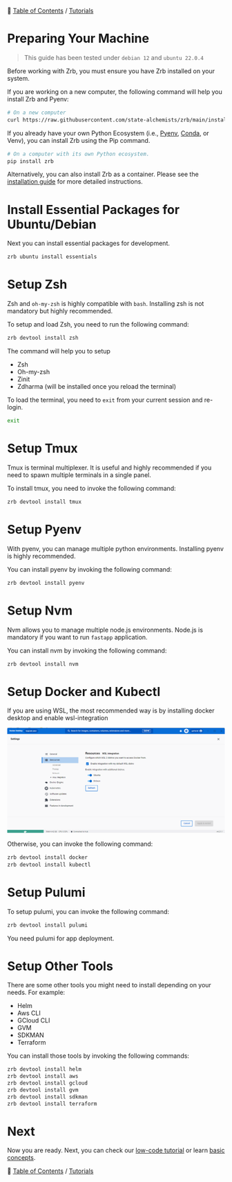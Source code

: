 🔖 [Table of Contents](../README.md) / [Tutorials](README.md)

# Preparing Your Machine

> This guide has been tested under `debian 12` and `ubuntu 22.0.4`

Before working with Zrb, you must ensure you have Zrb installed on your system.

If you are working on a new computer, the following command will help you install Zrb and Pyenv:

```bash
# On a new computer
curl https://raw.githubusercontent.com/state-alchemists/zrb/main/install.sh | bash
```

If you already have your own Python Ecosystem (i.e., [Pyenv](https://github.com/pyenv/pyenv), [Conda](https://docs.conda.io/en/latest), or Venv), you can install Zrb using the Pip command.

```bash
# On a computer with its own Python ecosystem.
pip install zrb
```

Alternatively, you can also install Zrb as a container. Please see the [installation guide](./installation.md) for more detailed instructions.


# Install Essential Packages for Ubuntu/Debian

Next you can install essential packages for development.

```bash
zrb ubuntu install essentials
```

# Setup Zsh

Zsh and `oh-my-zsh` is highly compatible with `bash`.
Installing zsh is not mandatory but highly recommended.

To setup and load Zsh, you need to run the following command:

```bash
zrb devtool install zsh
```

The command will help you to setup
- Zsh
- Oh-my-zsh
- Zinit
- Zdharma (will be installed once you reload the terminal)

To load the terminal, you need to `exit` from your current session and re-login.

```bash
exit
```

# Setup Tmux

Tmux is terminal multiplexer. It is useful and highly recommended if you need to spawn multiple terminals in a single panel.

To install tmux, you need to invoke the following command:

```bash
zrb devtool install tmux
```

# Setup Pyenv

With pyenv, you can manage multiple python environments.
Installing pyenv is highly recommended.

You can install pyenv by invoking the following command:

```bash
zrb devtool install pyenv
```

# Setup Nvm

Nvm allows you to manage multiple node.js environments. Node.js is mandatory if you want to run `fastapp` application.

You can install nvm by invoking the following command:

```bash
zrb devtool install nvm
```

# Setup Docker and Kubectl

If you are using WSL, the most recommended way is by installing docker desktop and enable wsl-integration

![Enable WSL integration](_images/enable-wsl-integration.png)

Otherwise, you can invoke the following command:

```bash
zrb devtool install docker
zrb devtool install kubectl
```

# Setup Pulumi

To setup pulumi, you can invoke the following command:

```bash
zrb devtool install pulumi
```

You need pulumi for app deployment.

# Setup Other Tools

There are some other tools you might need to install depending on your needs. For example:

- Helm
- Aws CLI
- GCloud CLI
- GVM
- SDKMAN
- Terraform

You can install those tools by invoking the following commands:

```
zrb devtool install helm
zrb devtool install aws
zrb devtool install gcloud
zrb devtool install gvm
zrb devtool install sdkman
zrb devtool install terraform
```

# Next

Now you are ready. Next, you can check our [low-code tutorial](./development-to-deployment-low-code.md) or learn [basic concepts](../concepts/README.md).


🔖 [Table of Contents](../README.md) / [Tutorials](README.md)